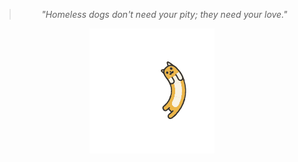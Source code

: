 <!--
Title: Dogs for Adoption in Dharamsala, India
Scripts: 
- //flickrembed.com/embed_v2.js.php?source=flickr&layout=responsive&input=72157682105053445&sort=2&by=album&theme=default&scale=fill&skin=default&id=58f5c70ac4e61


Javascript: function checkForAds() { if ($('#sponsor').is(':visible')) { $('#sponsor').hide(); } else { setTimeout(checkForAds, 50); }}; jQuery(document).ready(function() { checkForAds(); });

-->
> <center><i>"Homeless dogs don't need your pity; they need your love."</i></center>

<div id="flickrembed">
  <center>
  <img src="/images/animalloading.gif" height="200" width="200" alt="Loading..." title="Please wait..."/>
  </center>
</div>
